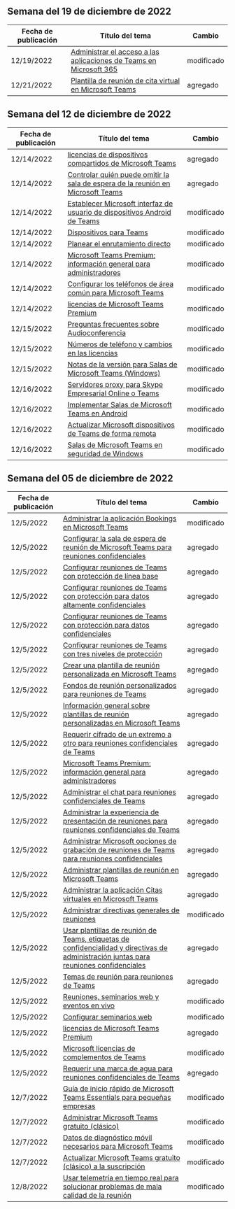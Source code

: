 <!-- This file is generated automatically each week. Changes made to this file will be overwritten.-->




## <a name="week-of-december-19-2022"></a>Semana del 19 de diciembre de 2022


| Fecha de publicación |Título del tema | Cambio |
|------|------------|--------|
| 12/19/2022 | [Administrar el acceso a las aplicaciones de Teams en Microsoft 365](/MicrosoftTeams/manage-third-party-teams-apps) | modificado |
| 12/21/2022 | [Plantilla de reunión de cita virtual en Microsoft Teams](/MicrosoftTeams/virtual-appointment-meeting-template) | agregado |


## <a name="week-of-december-12-2022"></a>Semana del 12 de diciembre de 2022


| Fecha de publicación |Título del tema | Cambio |
|------|------------|--------|
| 12/14/2022 | [licencias de dispositivos compartidos de Microsoft Teams](/MicrosoftTeams/teams-add-on-licensing/teams-shared-device-license) | agregado |
| 12/14/2022 | [Controlar quién puede omitir la sala de espera de la reunión en Microsoft Teams](/MicrosoftTeams/who-can-bypass-meeting-lobby) | agregado |
| 12/14/2022 | [Establecer Microsoft interfaz de usuario de dispositivos Android de Teams](/MicrosoftTeams/devices/teams-android-devices-user-interface) | modificado |
| 12/14/2022 | [Dispositivos para Teams](/MicrosoftTeams/devices/teams-ip-phones) | modificado |
| 12/14/2022 | [Planear el enrutamiento directo](/MicrosoftTeams/direct-routing-plan) | modificado |
| 12/14/2022 | [Microsoft Teams Premium: información general para administradores](/MicrosoftTeams/enhanced-teams-experience) | modificado |
| 12/14/2022 | [Configurar los teléfonos de área común para Microsoft Teams](/MicrosoftTeams/set-up-common-area-phones) | modificado |
| 12/14/2022 | [licencias de Microsoft Teams Premium](/MicrosoftTeams/teams-add-on-licensing/licensing-enhance-teams) | modificado |
| 12/15/2022 | [Preguntas frecuentes sobre Audioconferencia](/MicrosoftTeams/audio-conferencing-common-questions) | modificado |
| 12/15/2022 | [Números de teléfono y cambios en las licencias](/MicrosoftTeams/phone-numbers-licensing-changes) | modificado |
| 12/15/2022 | [Notas de la versión para Salas de Microsoft Teams (Windows)](/MicrosoftTeams/rooms/rooms-release-note) | modificado |
| 12/16/2022 | [Servidores proxy para Skype Empresarial Online o Teams](/MicrosoftTeams/proxy-servers-for-skype-for-business-online) | modificado |
| 12/16/2022 | [Implementar Salas de Microsoft Teams en Android](/MicrosoftTeams/devices/collab-bar-deploy) | modificado |
| 12/16/2022 | [Actualizar Microsoft dispositivos de Teams de forma remota](/MicrosoftTeams/devices/remote-update) | modificado |
| 12/16/2022 | [Salas de Microsoft Teams en seguridad de Windows](/MicrosoftTeams/rooms/security-windows) | modificado |


## <a name="week-of-december-05-2022"></a>Semana del 05 de diciembre de 2022


| Fecha de publicación |Título del tema | Cambio |
|------|------------|--------|
| 12/5/2022 | [Administrar la aplicación Bookings en Microsoft Teams](/MicrosoftTeams/bookings-app-admin) | modificado |
| 12/5/2022 | [Configurar la sala de espera de reunión de Microsoft Teams para reuniones confidenciales](/MicrosoftTeams/configure-lobby-sensitive-meetings) | agregado |
| 12/5/2022 | [Configurar reuniones de Teams con protección de línea base](/MicrosoftTeams/configure-meetings-baseline-protection) | agregado |
| 12/5/2022 | [Configurar reuniones de Teams con protección para datos altamente confidenciales](/MicrosoftTeams/configure-meetings-highly-sensitive-protection) | agregado |
| 12/5/2022 | [Configurar reuniones de Teams con protección para datos confidenciales](/MicrosoftTeams/configure-meetings-sensitive-protection) | agregado |
| 12/5/2022 | [Configurar reuniones de Teams con tres niveles de protección](/MicrosoftTeams/configure-meetings-three-tiers-protection) | agregado |
| 12/5/2022 | [Crear una plantilla de reunión personalizada en Microsoft Teams](/MicrosoftTeams/create-custom-meeting-template) | agregado |
| 12/5/2022 | [Fondos de reunión personalizados para reuniones de Teams](/MicrosoftTeams/custom-meeting-backgrounds) | agregado |
| 12/5/2022 | [Información general sobre plantillas de reunión personalizadas en Microsoft Teams](/MicrosoftTeams/custom-meeting-templates-overview) | agregado |
| 12/5/2022 | [Requerir cifrado de un extremo a otro para reuniones confidenciales de Teams](/MicrosoftTeams/end-to-end-encrypted-meetings) | agregado |
| 12/5/2022 | [Microsoft Teams Premium: información general para administradores](/MicrosoftTeams/enhanced-teams-experience) | agregado |
| 12/5/2022 | [Administrar el chat para reuniones confidenciales de Teams](/MicrosoftTeams/manage-chat-sensitive-meetings) | agregado |
| 12/5/2022 | [Administrar la experiencia de presentación de reuniones para reuniones confidenciales de Teams](/MicrosoftTeams/manage-meeting-presentation-experience) | agregado |
| 12/5/2022 | [Administrar Microsoft opciones de grabación de reuniones de Teams para reuniones confidenciales](/MicrosoftTeams/manage-meeting-recording-options) | agregado |
| 12/5/2022 | [Administrar plantillas de reunión en Microsoft Teams](/MicrosoftTeams/manage-meeting-templates) | agregado |
| 12/5/2022 | [Administrar la aplicación Citas virtuales en Microsoft Teams](/MicrosoftTeams/manage-virtual-appointments-app) | agregado |
| 12/5/2022 | [Administrar directivas generales de reuniones](/MicrosoftTeams/meeting-policies-in-teams-general) | modificado |
| 12/5/2022 | [Usar plantillas de reunión de Teams, etiquetas de confidencialidad y directivas de administración juntas para reuniones confidenciales](/MicrosoftTeams/meeting-templates-sensitivity-labels-policies) | agregado |
| 12/5/2022 | [Temas de reunión para reuniones de Teams](/MicrosoftTeams/meeting-themes) | agregado |
| 12/5/2022 | [Reuniones, seminarios web y eventos en vivo](/MicrosoftTeams/quick-start-meetings-live-events) | modificado |
| 12/5/2022 | [Configurar seminarios web](/MicrosoftTeams/set-up-webinars) | modificado |
| 12/5/2022 | [licencias de Microsoft Teams Premium](/MicrosoftTeams/teams-add-on-licensing/licensing-enhance-teams) | agregado |
| 12/5/2022 | [Microsoft licencias de complementos de Teams](/MicrosoftTeams/teams-add-on-licensing/microsoft-teams-add-on-licensing) | modificado |
| 12/5/2022 | [Requerir una marca de agua para reuniones confidenciales de Teams](/MicrosoftTeams/watermark-meeting-content-video) | agregado |
| 12/7/2022 | [Guía de inicio rápido de Microsoft Teams Essentials para pequeñas empresas](/MicrosoftTeams/get-started-with-teams-essentials) | modificado |
| 12/7/2022 | [Administrar Microsoft Teams gratuito (clásico)](/MicrosoftTeams/manage-freemium) | modificado |
| 12/7/2022 | [Datos de diagnóstico móvil necesarios para Microsoft Teams](/MicrosoftTeams/policy-control-diagnostic-data-mobile) | modificado |
| 12/7/2022 | [Actualizar Microsoft Teams gratuito (clásico) a la suscripción](/MicrosoftTeams/upgrade-freemium) | modificado |
| 12/8/2022 | [Usar telemetría en tiempo real para solucionar problemas de mala calidad de la reunión](/MicrosoftTeams/use-real-time-telemetry-to-troubleshoot-poor-meeting-quality) | modificado |
